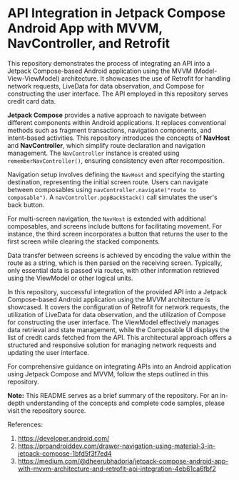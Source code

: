 # API Integration in Jetpack Compose Android App with MVVM, NavController, and Retrofit

This repository demonstrates the process of integrating an API into a Jetpack Compose-based Android application using the MVVM (Model-View-ViewModel) architecture. It showcases the use of Retrofit for handling network requests, LiveData for data observation, and Compose for constructing the user interface. The API employed in this repository serves credit card data.

**Jetpack Compose** provides a native approach to navigate between different components within Android applications. It replaces conventional methods such as fragment transactions, navigation components, and intent-based activities. This repository introduces the concepts of **NavHost** and **NavController**, which simplify route declaration and navigation management. The `NavController` instance is created using `rememberNavController()`, ensuring consistency even after recomposition.

Navigation setup involves defining the `NavHost` and specifying the starting destination, representing the initial screen route. Users can navigate between composables using `navController.navigate("route to composable")`. A `navController.popBackStack()` call simulates the user's back button.

For multi-screen navigation, the `NavHost` is extended with additional composables, and screens include buttons for facilitating movement. For instance, the third screen incorporates a button that returns the user to the first screen while clearing the stacked components.

Data transfer between screens is achieved by encoding the value within the route as a string, which is then parsed on the receiving screen. Typically, only essential data is passed via routes, with other information retrieved using the ViewModel or other logical units.

In this repository, successful integration of the provided API into a Jetpack Compose-based Android application using the MVVM architecture is showcased. It covers the configuration of Retrofit for network requests, the utilization of LiveData for data observation, and the utilization of Compose for constructing the user interface. The ViewModel effectively manages data retrieval and state management, while the Composable UI displays the list of credit cards fetched from the API. This architectural approach offers a structured and responsive solution for managing network requests and updating the user interface.

For comprehensive guidance on integrating APIs into an Android application using Jetpack Compose and MVVM, follow the steps outlined in this repository.


**Note:** This README serves as a brief summary of the repository. For an in-depth understanding of the concepts and complete code samples, please visit the repository source.

References:
1. https://developer.android.com/
2. https://proandroiddev.com/drawer-navigation-using-material-3-in-jetpack-compose-1bfd5f3f7ed4
3. https://medium.com/@dheerubhadoria/jetpack-compose-android-app-with-mvvm-architecture-and-retrofit-api-integration-4eb61ca6fbf2